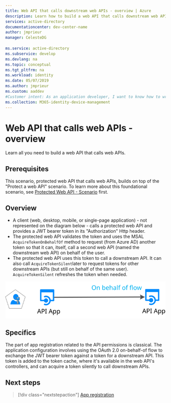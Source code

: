 ```yaml
---
title: Web API that calls downstream web APIs - overview | Azure
description: Learn how to build a web API that calls downstream web APIs (overview).
services: active-directory
documentationcenter: dev-center-name
author: jmprieur
manager: CelesteDG

ms.service: active-directory
ms.subservice: develop
ms.devlang: na
ms.topic: conceptual
ms.tgt_pltfrm: na
ms.workload: identity
ms.date: 05/07/2019
ms.author: jmprieur
ms.custom: aaddev 
#Customer intent: As an application developer, I want to know how to write a web API that calls Web APIs using the Microsoft identity platform for developers.
ms.collection: M365-identity-device-management
---
```


# Web API that calls web APIs - overview

Learn all you need to build a web API that calls web APIs.

## Prerequisites

This scenario, protected web API that calls web APIs, builds on top of the "Protect a web API" scenario. To learn more about this foundational scenario, see [Protected Web API - Scenario](scenario-protected-web-api-overview.md) first.

## Overview

- A client (web, desktop, mobile, or single-page application) - not represented on the diagram below - calls a protected web API and provides a JWT bearer token in its "Authorization" Http header.
- The protected web API validates the token and uses the MSAL `AcquireTokenOnBehalfOf` method to request (from Azure AD) another token so that it can, itself, call a second web API (named the downstream web API) on behalf of the user.
- The protected web API uses this token to call a downstream API. It can also call `AcquireTokenSilent`later to request tokens for other downstream APIs (but still on behalf of the same user). `AcquireTokenSilent` refreshes the token when needed.

![Web API calling a Web API](media/scenarios/web-api.svg)

## Specifics

The part of app registration related to the API permissions is classical. The application configuration involves using the OAuth 2.0 on-behalf-of flow to exchange the JWT bearer token against a token for a downstream API. This token is added to the token cache, where it's available in the web API's controllers, and can acquire a token silently to call downstream APIs.

## Next steps

> [!div class="nextstepaction"]
> [App registration](scenario-web-api-call-api-app-registration.md)
